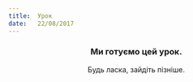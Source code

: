 ```yaml
---
title:  Урок
date:   22/08/2017
---
```


### <center>Ми готуємо цей урок.</center>
<center>Будь ласка, зайдіть пізніше.</center>